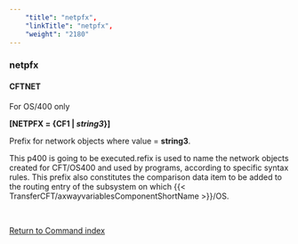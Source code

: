 ```yaml
---
    "title": "netpfx",
    "linkTitle": "netpfx",
    "weight": "2180"
---
```

<span id="netpfx"></span>

### netpfx

#### CFTNET

For OS/400 only

**[NETPFX = {<span class="underline">CF1</span> &#124; *string3*}]**

Prefix for network objects where value = ****string3****.

This p400 is going to be executed.refix is used to name the network
objects created for CFT/OS400 and used by programs, according to specific
syntax rules. This prefix also constitutes the comparison data item to
be added to the routing entry of the subsystem on which {{< TransferCFT/axwayvariablesComponentShortName  >}}/OS.

 

[Return to Command index](../../)

